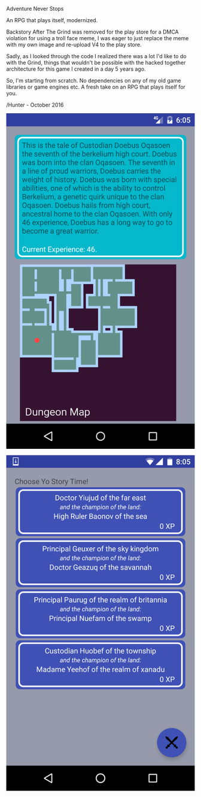Adventure Never Stops

An RPG that plays itself, modernized.  

Backstory
After The Grind was removed for the play store for a DMCA violation for using a troll face meme, I was eager to just replace the meme with my own image and re-upload V4 to the play store.

Sadly, as I looked through the code I realized there was a lot I'd like to do with the Grind, things that wouldn't be possible with the hacked together architecture for this game I created in a day 5 years ago. 

So, I'm starting from scratch.  No dependencies on any of my old game libraries or game engines etc.  A fresh take on an RPG that plays itself for you.

/Hunter - October 2016


![save games](https://github.com/huntergdavis/AdventureNeverStops/blob/master/screenshots/device-2016-12-26-180509.png)



![save games](https://github.com/huntergdavis/AdventureNeverStops/blob/master/screenshots/device-2016-10-30-200608.png)



